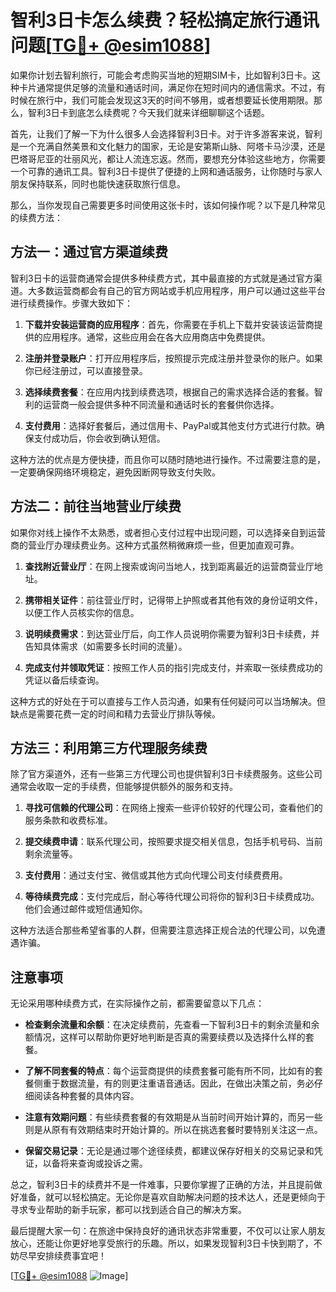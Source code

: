 # 智利3日卡怎么续费？轻松搞定旅行通讯问题[[TG💪+ @esim1088](https://t.me/s/esim1088)]

如果你计划去智利旅行，可能会考虑购买当地的短期SIM卡，比如智利3日卡。这种卡片通常提供足够的流量和通话时间，满足你在短时间内的通信需求。不过，有时候在旅行中，我们可能会发现这3天的时间不够用，或者想要延长使用期限。那么，智利3日卡到底怎么续费呢？今天我们就来详细聊聊这个话题。

首先，让我们了解一下为什么很多人会选择智利3日卡。对于许多游客来说，智利是一个充满自然美景和文化魅力的国家，无论是安第斯山脉、阿塔卡马沙漠，还是巴塔哥尼亚的壮丽风光，都让人流连忘返。然而，要想充分体验这些地方，你需要一个可靠的通讯工具。智利3日卡提供了便捷的上网和通话服务，让你随时与家人朋友保持联系，同时也能快速获取旅行信息。

那么，当你发现自己需要更多时间使用这张卡时，该如何操作呢？以下是几种常见的续费方法：

## 方法一：通过官方渠道续费

智利3日卡的运营商通常会提供多种续费方式，其中最直接的方式就是通过官方渠道。大多数运营商都会有自己的官方网站或手机应用程序，用户可以通过这些平台进行续费操作。步骤大致如下：

1. **下载并安装运营商的应用程序**：首先，你需要在手机上下载并安装该运营商提供的应用程序。通常，这些应用会在各大应用商店中免费提供。

2. **注册并登录账户**：打开应用程序后，按照提示完成注册并登录你的账户。如果你已经注册过，可以直接登录。

3. **选择续费套餐**：在应用内找到续费选项，根据自己的需求选择合适的套餐。智利的运营商一般会提供多种不同流量和通话时长的套餐供你选择。

4. **支付费用**：选择好套餐后，通过信用卡、PayPal或其他支付方式进行付款。确保支付成功后，你会收到确认短信。

这种方法的优点是方便快捷，而且你可以随时随地进行操作。不过需要注意的是，一定要确保网络环境稳定，避免因断网导致支付失败。

## 方法二：前往当地营业厅续费

如果你对线上操作不太熟悉，或者担心支付过程中出现问题，可以选择亲自到运营商的营业厅办理续费业务。这种方式虽然稍微麻烦一些，但更加直观可靠。

1. **查找附近营业厅**：在网上搜索或询问当地人，找到距离最近的运营商营业厅地址。

2. **携带相关证件**：前往营业厅时，记得带上护照或者其他有效的身份证明文件，以便工作人员核实你的信息。

3. **说明续费需求**：到达营业厅后，向工作人员说明你需要为智利3日卡续费，并告知具体需求（如需要多长时间的流量）。

4. **完成支付并领取凭证**：按照工作人员的指引完成支付，并索取一张续费成功的凭证以备后续查询。

这种方式的好处在于可以直接与工作人员沟通，如果有任何疑问可以当场解决。但缺点是需要花费一定的时间和精力去营业厅排队等候。

## 方法三：利用第三方代理服务续费

除了官方渠道外，还有一些第三方代理公司也提供智利3日卡续费服务。这些公司通常会收取一定的手续费，但能够提供额外的服务和支持。

1. **寻找可信赖的代理公司**：在网络上搜索一些评价较好的代理公司，查看他们的服务条款和收费标准。

2. **提交续费申请**：联系代理公司，按照要求提交相关信息，包括手机号码、当前剩余流量等。

3. **支付费用**：通过支付宝、微信或其他方式向代理公司支付续费费用。

4. **等待续费完成**：支付完成后，耐心等待代理公司将你的智利3日卡续费成功。他们会通过邮件或短信通知你。

这种方法适合那些希望省事的人群，但需要注意选择正规合法的代理公司，以免遭遇诈骗。

## 注意事项

无论采用哪种续费方式，在实际操作之前，都需要留意以下几点：

- **检查剩余流量和余额**：在决定续费前，先查看一下智利3日卡的剩余流量和余额情况，这样可以帮助你更好地判断是否真的需要续费以及选择什么样的套餐。

- **了解不同套餐的特点**：每个运营商提供的续费套餐可能有所不同，比如有的套餐侧重于数据流量，有的则更注重语音通话。因此，在做出决策之前，务必仔细阅读各种套餐的具体内容。

- **注意有效期问题**：有些续费套餐的有效期是从当前时间开始计算的，而另一些则是从原有有效期结束时开始计算的。所以在挑选套餐时要特别关注这一点。

- **保留交易记录**：无论是通过哪个途径续费，都建议保存好相关的交易记录和凭证，以备将来查询或投诉之需。

总之，智利3日卡的续费并不是一件难事，只要你掌握了正确的方法，并且提前做好准备，就可以轻松搞定。无论你是喜欢自助解决问题的技术达人，还是更倾向于寻求专业帮助的新手玩家，都可以找到适合自己的解决方案。

最后提醒大家一句：在旅途中保持良好的通讯状态非常重要，不仅可以让家人朋友放心，还能让你更好地享受旅行的乐趣。所以，如果发现智利3日卡快到期了，不妨尽早安排续费事宜吧！

[[TG💪+ @esim1088](https://t.me/s/esim1088) ![Image](https://i.postimg.cc/4NQfJmqS/Snipaste-2025-05-13-00-14-12.png)]